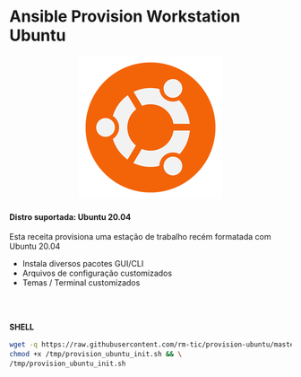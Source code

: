 # Ansible Provision Workstation Ubuntu

<p align="center">
  <img src="img/ubuntu_logo.png">
</p>

#### Distro suportada: Ubuntu 20.04

Esta receita provisiona uma estação de trabalho recém formatada com Ubuntu 20.04

- Instala diversos pacotes GUI/CLI
- Arquivos de configuração customizados
- Temas / Terminal customizados


<br>
<br>

**SHELL**
```bash
wget -q https://raw.githubusercontent.com/rm-tic/provision-ubuntu/master/provision_ubuntu_init.sh -O /tmp/provision_ubuntu_init.sh && \
chmod +x /tmp/provision_ubuntu_init.sh && \
/tmp/provision_ubuntu_init.sh
```


